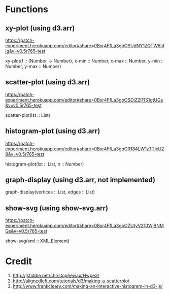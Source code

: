 Functions
=========

xy-plot (using d3.arr)
----------------------

https://patch-experiment.herokuapp.com/editor#share=0Bxr4FfLa3goOSUdNY1ZQTW5Idjg&v=v0.5r765-test

xy-plot(f :: (Number -> Number),
        x-min :: Number,
        x-max :: Number,
        y-min :: Number,
        y-max :: Number)

scatter-plot (using d3.arr)
---------------------------

https://patch-experiment.herokuapp.com/editor#share=0Bxr4FfLa3goOSDlZZlFIS1gtUGs&v=v0.5r765-test

scatter-plot(lst :: List<Posn>)

histogram-plot (using d3.arr)
-----------------------------

https://patch-experiment.herokuapp.com/editor#share=0Bxr4FfLa3goOR184LW1zTTlxU28&v=v0.5r765-test

histogram-plot(lst :: List<Number>, n :: Number)


graph-display (using d3.arr, not implemented)
---------------------------------------------

graph-display(vertices :: List<Vertex>,
              edges :: List<Edge>)

show-svg (using show-svg.arr)
-----------------------------

https://patch-experiment.herokuapp.com/editor#share=0Bxr4FfLa3goOZUtyV210WjBNMGs&v=v0.5r765-test

show-svg(xml :: XML.Element)

Credit
======

1. http://jsfiddle.net/christopheviau/Hwpe3/
2. http://alignedleft.com/tutorials/d3/making-a-scatterplot
3. http://www.frankcleary.com/making-an-interactive-histogram-in-d3-js/